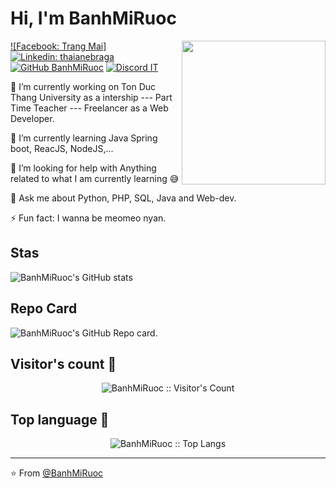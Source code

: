 # Hi, I'm BanhMiRuoc
<img align='right' src="https://media.giphy.com/media/ieyl9zmCjO4b4t6qoY/giphy.gif" width="230">

[![Facebook: Trang Mai]](https://www.facebook.com/bmr1802/)
[![Linkedin: thaianebraga](https://img.shields.io/badge/-trang-mai-465930314-blue?style=flat-square&logo=Linkedin&logoColor=white&link=https://www.linkedin.com/in/trang-mai-465930314/)](https://www.linkedin.com/in/trang-mai-465930314/)
[![GitHub BanhMiRuoc](https://img.shields.io/github/followers/BanhMiRuoc?label=follow&style=social)](https://github.com/BanhMiRuoc)
[![Discord IT](https://img.shields.io/discord/1021058213271060550
)](https://discord.com/channels/1021058213271060550/1022517117603557477)
<!--
**BanhMiRuoc/BanhMiRuoc** is a ✨ _special_ ✨ repository because its `README.md` (this file) appears on your GitHub profile.

Here are some ideas to get you started:
redicom as a Senior Software Developer --- UAdeC as a Part Time Teacher",
-->
🔭 I’m currently working on Ton Duc Thang University as a intership --- Part Time Teacher --- Freelancer as a Web Developer.

🌱 I’m currently learning Java Spring boot, ReacJS, NodeJS,...

🤔 I’m looking for help with Anything related to what I am currently learning 😅

💬 Ask me about Python, PHP, SQL, Java and Web-dev.

⚡ Fun fact: I wanna be meomeo nyan.

## Stas
![BanhMiRuoc's GitHub stats](https://github-readme-stats.vercel.app/api?username=BanhMiRuoc&theme=cobalt&show_icons=true)

## Repo Card

![BanhMiRuoc's GitHub Repo card](https://github-readme-stats.vercel.app/api?username=BanhMiRuoc&show_icons=true&hide=contribs,prs&cache_seconds=86400&theme=cobalt).

## Visitor's count 👀

<p align="center"><img src="https://profile-counter.glitch.me/{BanhMiRuoc}/count.svg" alt="BanhMiRuoc :: Visitor's Count" /></p>

## Top language 🏅

<p align="center"><img src="https://github-readme-stats.vercel.app/api/top-langs/?username=BanhMiRuoc&langs_count=10&theme=tokyonight&layout=compact" alt="BanhMiRuoc :: Top Langs" /></p>

---

⭐️ From [@BanhMiRuoc](https://github.com/BanhMiRuoc)
